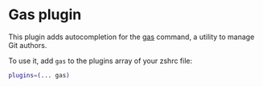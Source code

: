 # Gas plugin

This plugin adds autocompletion for the [gas](http://ramblingsby.me/gas/)
command, a utility to manage Git authors.

To use it, add `gas` to the plugins array of your zshrc file:

```zsh
plugins=(... gas)
```
